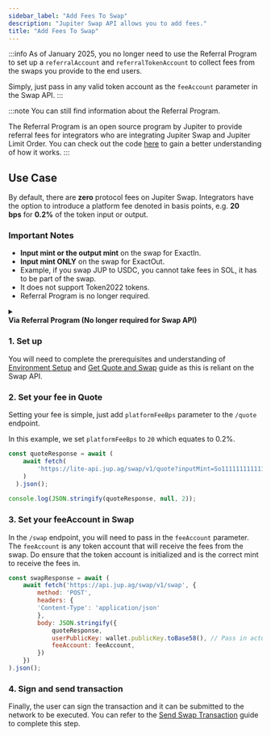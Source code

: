 ```yaml
---
sidebar_label: "Add Fees To Swap"
description: "Jupiter Swap API allows you to add fees."
title: "Add Fees To Swap"
---
```


<head>
    <title>Add Fees To Swap</title>
    <meta name="twitter:card" content="summary" />
</head>

:::info
As of January 2025, you no longer need to use the Referral Program to set up a `referralAccount` and `referralTokenAccount` to collect fees from the swaps you provide to the end users.

Simply, just pass in any valid token account as the `feeAccount` parameter in the Swap API.
:::

:::note
You can still find information about the Referral Program.

The Referral Program is an open source program by Jupiter to provide referral fees for integrators who are integrating Jupiter Swap and Jupiter Limit Order. You can check out the code [here](https://github.com/TeamRaccoons/referral) to gain a better understanding of how it works.
:::

## Use Case

By default, there are **zero** protocol fees on Jupiter Swap. Integrators have the option to introduce a platform fee denoted in basis points, e.g. **20 bps** for **0.2%** of the token input or output.

### Important Notes

- **Input mint or the output mint** on the swap for ExactIn.
- **Input mint ONLY** on the swap for ExactOut.
- Example, if you swap JUP to USDC, you cannot take fees in SOL, it has to be part of the swap.
- It does not support Token2022 tokens.
- Referral Program is no longer required.

<details>
    <summary>
        <div>
            <div>
                <b>Via Referral Program (No longer required for Swap API)</b>
            </div>
        </div>
    </summary>

### Important Notes
- The Jupiter Swap project account for the Referral Program is `45ruCyfdRkWpRNGEqWzjCiXRHkZs8WXCLQ67Pnpye7Hp`.
- The `referralTokenAccount` can either be:
    - **Input mint or the output mint** on the swap for ExactIn.
    - **Input mint ONLY** on the swap for ExactOut.
- You can use the [Dashboard](https://referral.jup.ag/dashboard), [SDK](https://github.com/TeamRaccoons/referral/blob/main/example/src/createReferralAccount.ts) or [API](https://referral.jup.ag/api) to set up the `referralAccount` and `referralTokenAccount` in this guide.

## Let’s Get Started

### 1. Set up

You will need to complete the prerequisites and understanding of [Environment Setup](/docs/environment-setup) and [Get Quote and Swap](1-get-quote.md) guide as this is reliant on the Swap API.

**Obtain `referralAccount` and `referralTokenAccount`**

There are 3 ways you can set up a referral account.

1. Use our [referral dashboard](https://referral.jup.ag/dashboard) to create them. After creating, remember to find your `Referral Key` on the page and the associated token accounts.
2. Use our SDK to create them. You can use the [example scripts](https://github.com/TeamRaccoons/referral/tree/main/example/src) to create.
3. Use our API to create them. You can use this [API reference](https://referral.jup.ag/api) to create.

**Obtain `mintAccount`**

As for the mint account, assuming you have an interface where a user swaps, you will know up front what are the input or output mints. For the sake of example, we will use a hardcoded mint public key.

```jsx
const referralAccount = new Publickey('ReplaceWithPubkey');
const mintAccount = new Publickey('So11111111111111111111111111111111111111112');
```

### 2. Set your referral fee in Quote

Setting your referral fee is simple, just add `platformFeeBps` parameter to the `/quote` endpoint.

In this example, we set `platformFeeBps` to `20` which equates to 0.2%.

```jsx
const quoteResponse = await (
    await fetch(
        'https://lite-api.jup.ag/swap/v1/quote?inputMint=So11111111111111111111111111111111111111112&outputMint=EPjFWdd5AufqSSqeM2qN1xzybapC8G4wEGGkZwyTDt1v&amount=100000&slippageBps=50&restrictIntermediateTokens=true&platformFeeBps=20'
    )
  ).json();
  
console.log(JSON.stringify(quoteResponse, null, 2));
```

### 3. Set your referral token account in Swap

In order to refer and receive fees from all types of tokens, you will need to have already initialize `referralTokenAccount`s (owned by your `referralAccount`) for the mint in the swap. By calling the Swap API with the parameter `feeAccount`, which is the `referralTokenAccount`, you will receive the serialized swap transaction that will set a fee to be taken from the referred and sent to that token account.

In this code block, we will be using the SDK to try to find the `referralTokenAccount` based on our previously defined `referralAccount` and `mintAccount`.
- If the token account is found, it will proceed to the Swap API.
- If the token account is not found, it will send a transaction to the network to attempt to initialize one for the mint. **Do note that transactions may fail due to various reasons like Priority Fees.**

```jsx
import { ReferralProvider } from "@jup-ag/referral-sdk";

const { tx, referralTokenAccountPubKey } = await provider.initializeReferralTokenAccount({
    payerPubKey: wallet.publicKey,
    referralAccountPubKey: referralAccount,
    mint: mintAccount,
});

const referralTokenAccount = await connection.getAccountInfo(referralTokenAccountPubKey);

// Attempt to initialize a token account
if (!referralTokenAccount) {
    const signature = await sendAndConfirmTransaction(connection, tx, [wallet]);
    console.log({ signature, referralTokenAccountPubKey: referralTokenAccountPubKey.toBase58() });

// Since initialized, it will carry on
} else {
    console.log(`referralTokenAccount ${referralTokenAccountPubKey.toBase58()} for mint ${mintAccount.toBase58()} already exists`);
};

const feeAccount = referralTokenAccountPubKey;
console.log(feeAccount);
```

However, if you are confident that the `referralTokenAccount` for specific mints have been created, you can use this method to get it. **Do note that, even if the token account is not intialized, it will return a pubkey as it is a Program Derived Address. [Read more here.](https://solana.com/docs/core/pda#findprogramaddress)**

```jsx
const [feeAccount] = PublicKey.findProgramAddressSync(
    [
        Buffer.from("referral_ata"), // A string that signifies the account type, here "referral_ata."
        referralAccount.toBuffer(), //  The public key of the referral account converted into a buffer.
        mintAccount.toBuffer(), // The mint public key, converted into a buffer.
    ],
    new PublicKey("REFER4ZgmyYx9c6He5XfaTMiGfdLwRnkV4RPp9t9iF3") // The public key of the Referral Program
);
```

Using the above, we will now know the `feeAccount` to be passed in as the parameter in Swap API. You can refer to the [Build Swap Transaction](2-build-swap-transaction.md) guide to add any parameters where necessary to help transaction sending, etc.

```jsx
const swapResponse = await (
    await fetch('https://lite-api.jup.ag/swap/v1/swap', {
        method: 'POST',
        headers: {
        'Content-Type': 'application/json'
        },
        body: JSON.stringify({
            quoteResponse,
            userPublicKey: wallet.publicKey.toBase58(), // Pass in actual referred user in production
            feeAccount: feeAccount,
        })
    })
).json();

console.log(swapResponse);
```

</details>

### 1. Set up

You will need to complete the prerequisites and understanding of [Environment Setup](/docs/environment-setup) and [Get Quote and Swap](1-get-quote.md) guide as this is reliant on the Swap API.

### 2. Set your fee in Quote

Setting your fee is simple, just add `platformFeeBps` parameter to the `/quote` endpoint.

In this example, we set `platformFeeBps` to `20` which equates to 0.2%.

```jsx
const quoteResponse = await (
    await fetch(
        'https://lite-api.jup.ag/swap/v1/quote?inputMint=So11111111111111111111111111111111111111112&outputMint=EPjFWdd5AufqSSqeM2qN1xzybapC8G4wEGGkZwyTDt1v&amount=100000&slippageBps=50&restrictIntermediateTokens=true&platformFeeBps=20'
    )
  ).json();
  
console.log(JSON.stringify(quoteResponse, null, 2));
```

### 3. Set your feeAccount in Swap

In the `/swap` endpoint, you will need to pass in the `feeAccount` parameter. The `feeAccount` is any token account that will receive the fees from the swap. Do ensure that the token account is initialized and is the correct mint to receive the fees in.

```jsx
const swapResponse = await (
    await fetch('https://api.jup.ag/swap/v1/swap', {
        method: 'POST',
        headers: {
        'Content-Type': 'application/json'
        },
        body: JSON.stringify({
            quoteResponse,
            userPublicKey: wallet.publicKey.toBase58(), // Pass in actual referred user in production
            feeAccount: feeAccount,
        })
    })
).json();
```

### 4. Sign and send transaction

Finally, the user can sign the transaction and it can be submitted to the network to be executed. You can refer to the [Send Swap Transaction](3-send-swap-transaction.md) guide to complete this step.

